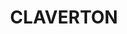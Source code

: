 ---
lastmod: '2025-04-06T06:05:21+00:00'
latitude: -27.631116
layout: suburb
longitude: 145.892163
postcode: '4471'
state: QLD
title: CLAVERTON
url: /qld/claverton/
---
